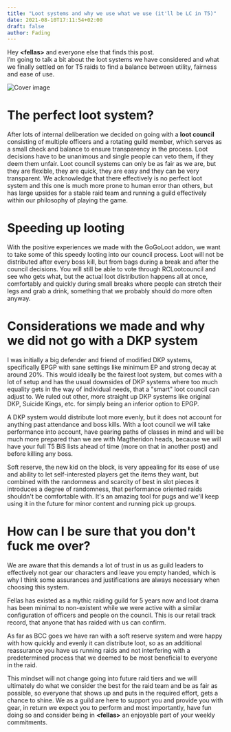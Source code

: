 ```yaml
---
title: "Loot systems and why we use what we use (it'll be LC in T5)"
date: 2021-08-10T17:11:54+02:00
draft: false
author: Fading
---
```


Hey **\<fellas\>** and everyone else that finds this post.  
I’m going to talk a bit about the loot systems we have considered and what we finally settled on
for T5 raids to find a balance between utility, fairness and ease of use.

![Cover image](https://a.pomf.cat/ghequk.jpeg)

# The perfect loot system?

After lots of internal deliberation we decided on going with a **loot council**
consisting of multiple officers and a rotating guild member, which serves as a
small check and balance to ensure transparency in the process. Loot decisions have
to be unanimous and single people can veto them, if they deem them unfair.
Loot council systems can only be as fair as we are, but they are flexible, they
are quick, they are easy and they can be very transparent. We acknowledge that
there effectively is no perfect loot system and this one is much more prone to
human error than others, but has large upsides for a stable raid team and running
a guild effectively within our philosophy of playing the game.

# Speeding up looting

With the positive experiences we made with the GoGoLoot addon, we want to take
some of this speedy looting into our council process. Loot will not be
distributed after every boss kill, but from bags during a break and after the
council decisions. You will still be able to vote through RCLootcouncil and
see who gets what, but the actual loot distribution happens all at once,
comfortably and quickly during small breaks where people can stretch their legs
and grab a drink, something that we probably should do more often anyway.

# Considerations we made and why we did not go with a DKP system

I was initially a big defender and friend of modified DKP systems, specifically
EPGP with sane settings like minimum EP and strong decay at around 20%. This would
ideally be the fairest loot system, but comes with a lot of setup and has the usual
downsides of DKP systems where too much equality gets in the way of individual needs,
that a "smart" loot council can adjust to. We ruled out other, more straight up DKP
systems like original DKP, Suicide Kings, etc. for simply being an inferior option to EPGP.

A DKP system would distribute loot more evenly, but it does not account for anything
past attendance and boss kills. With a loot council we will take performance into
account, have gearing paths of classes in mind and will be much more prepared than
we are with Magtheridon heads, because we will have your full T5 BiS lists ahead of
time (more on that in another post) and before killing any boss.

Soft reserve, the new kid on the block, is very appealing for its ease of use and
ability to let self-interested players get the items they want, but combined with
the randomness and scarcity of best in slot pieces it introduces a degree of
randomness, that performance oriented raids shouldn't be comfortable with. It's
an amazing tool for pugs and we'll keep using it in the future for minor content
and running pick up groups.

# How can I be sure that you don't fuck me over?

We are aware that this demands a lot of trust in us as guild leaders to effectively
not gear our characters and leave you empty handed, which is why I think some
assurances and justifications are always necessary when choosing this system.

Fellas has existed as a mythic raiding guild for 5 years now and loot drama has been minimal to non-existent while
we were active with a similar configuration of officers and people on the council.
This is our retail track record, that anyone that has raided with us can confirm.

As far as BCC goes we have ran with a soft reserve system and were happy with how quickly
and evenly it can distribute loot, so as an additional reassurance you have us running
raids and not interfering with a predetermined process that we deemed to be most
beneficial to everyone in the raid.

This mindset will not change going into future raid tiers and we will ultimately do what
we consider the best for the raid team and be as fair as possible, so everyone that
shows up and puts in the required effort, gets a chance to shine. We as a guild
are here to support you and provide you with gear, in return we expect you to perform
and most importantly, have fun doing so and consider being in **\<fellas\>** an enjoyable part
of your weekly commitments.
